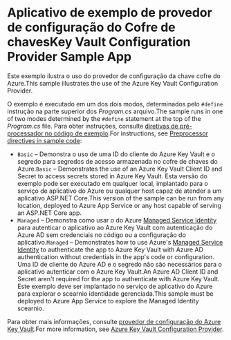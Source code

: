 # <a name="key-vault-configuration-provider-sample-app"></a><span data-ttu-id="6a588-101">Aplicativo de exemplo de provedor de configuração do Cofre de chaves</span><span class="sxs-lookup"><span data-stu-id="6a588-101">Key Vault Configuration Provider Sample App</span></span>

<span data-ttu-id="6a588-102">Este exemplo ilustra o uso do provedor de configuração da chave cofre do Azure.</span><span class="sxs-lookup"><span data-stu-id="6a588-102">This sample illustrates the use of the Azure Key Vault Configuration Provider.</span></span>

<span data-ttu-id="6a588-103">O exemplo é executado em um dos dois modos, determinados pelo `#define` instrução na parte superior dos *Program.cs* arquivo.</span><span class="sxs-lookup"><span data-stu-id="6a588-103">The sample runs in one of two modes determined by the `#define` statement at the top of the *Program.cs* file.</span></span> <span data-ttu-id="6a588-104">Para obter instruções, consulte [diretivas de pré-processador no código de exemplo](https://docs.microsoft.com/aspnet/core#preprocessor-directives-in-sample-code):</span><span class="sxs-lookup"><span data-stu-id="6a588-104">For instructions, see [Preprocessor directives in sample code](https://docs.microsoft.com/aspnet/core#preprocessor-directives-in-sample-code):</span></span>

* <span data-ttu-id="6a588-105">`Basic` &ndash; Demonstra o uso de uma ID do cliente do Azure Key Vault e o segredo para segredos de acesso armazenada no cofre de chaves do Azure.</span><span class="sxs-lookup"><span data-stu-id="6a588-105">`Basic` &ndash; Demonstrates the use of an Azure Key Vault Client ID and Secret to access secrets stored in Azure Key Vault.</span></span> <span data-ttu-id="6a588-106">Esta versão do exemplo pode ser executado em qualquer local, implantado para o serviço de aplicativo do Azure ou qualquer host capaz de atender a um aplicativo ASP.NET Core.</span><span class="sxs-lookup"><span data-stu-id="6a588-106">This version of the sample can be run from any location, deployed to Azure App Service or any host capable of serving an ASP.NET Core app.</span></span>
* <span data-ttu-id="6a588-107">`Managed` &ndash; Demonstra como usar o do Azure [Managed Service Identity](https://docs.microsoft.com/azure/active-directory/managed-identities-azure-resources/overview) para autenticar o aplicativo ao Azure Key Vault com autenticação do Azure AD sem credenciais no código ou a configuração do aplicativo.</span><span class="sxs-lookup"><span data-stu-id="6a588-107">`Managed` &ndash; Demonstrates how to use Azure's [Managed Service Identity](https://docs.microsoft.com/azure/active-directory/managed-identities-azure-resources/overview) to authenticate the app to Azure Key Vault with Azure AD authentication without credentials in the app's code or configuration.</span></span> <span data-ttu-id="6a588-108">Uma ID de cliente do Azure AD e o segredo não são necessários para o aplicativo autenticar com o Azure Key Vault.</span><span class="sxs-lookup"><span data-stu-id="6a588-108">An Azure AD Client ID and Secret aren't required for the app to authenticate with Azure Key Vault.</span></span> <span data-ttu-id="6a588-109">Este exemplo deve ser implantado no serviço de aplicativo do Azure para explorar o scearnio identidade gerenciada.</span><span class="sxs-lookup"><span data-stu-id="6a588-109">This sample must be deployed to Azure App Service to explore the Managed Identity scearnio.</span></span>

<span data-ttu-id="6a588-110">Para obter mais informações, consulte [provedor de configuração do Azure Key Vault](https://docs.microsoft.com/aspnet/core/security/key-vault-configuration).</span><span class="sxs-lookup"><span data-stu-id="6a588-110">For more information, see [Azure Key Vault Configuration Provider](https://docs.microsoft.com/aspnet/core/security/key-vault-configuration).</span></span>
